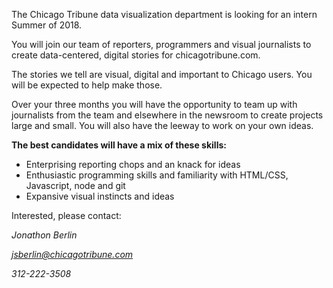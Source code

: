 The Chicago Tribune data visualization department is looking for an intern Summer of 2018.

You will join our team of reporters, programmers and visual journalists to create data-centered, digital stories for chicagotribune.com.

The stories we tell are visual, digital and important to Chicago users. You will be expected to help make those.

Over your three months you will have the opportunity to team up with journalists from the team and elsewhere in the newsroom to create projects large and small. You will also have the leeway to work on your own ideas. 

**The best candidates will have a mix of these skills:**
- Enterprising reporting chops and an knack for ideas
- Enthusiastic programming skills and familiarity with HTML/CSS, Javascript, node and git
- Expansive visual instincts and ideas

Interested, please contact:

*Jonathon Berlin*

*jsberlin@chicagotribune.com*

*312-222-3508*

